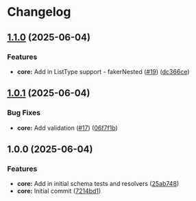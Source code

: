 # Changelog

## [1.1.0](https://github.com/adamlesniak/graphql-codegen-faker/compare/v1.0.1...v1.1.0) (2025-06-04)


### Features

* **core:** Add in ListType support - fakerNested ([#19](https://github.com/adamlesniak/graphql-codegen-faker/issues/19)) ([dc366ce](https://github.com/adamlesniak/graphql-codegen-faker/commit/dc366ce961a4d0156f696b52ede7998e98c47b96))

## [1.0.1](https://github.com/adamlesniak/graphql-codegen-faker/compare/v1.0.0...v1.0.1) (2025-06-04)


### Bug Fixes

* **core:** Add validation ([#17](https://github.com/adamlesniak/graphql-codegen-faker/issues/17)) ([06f7f1b](https://github.com/adamlesniak/graphql-codegen-faker/commit/06f7f1bc02b8c4aa65825e57f4d278c7efef0c1f))

## 1.0.0 (2025-06-04)


### Features

* **core:** Add in initial schema tests and resolvers ([25ab748](https://github.com/adamlesniak/graphql-codegen-faker/commit/25ab74859ee91daeaf7ad1fd41fd5197f58b3398))
* **core:** Initial commit ([7214bd1](https://github.com/adamlesniak/graphql-codegen-faker/commit/7214bd15bb6efbfdd70d9650cde5d7f2c94642b6))
